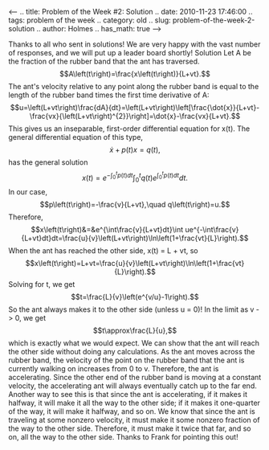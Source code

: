 <--
.. title: Problem of the Week #2: Solution
.. date: 2010-11-23 17:46:00
.. tags: problem of the week
.. category: old
.. slug: problem-of-the-week-2-solution
.. author: Holmes
.. has_math: true
-->


Thanks to all who sent in solutions! We are very happy with the vast
number of responses, and we will put up a leader board shortly! Solution
Let A be the fraction of the rubber band that the ant has traversed.
$$A\left(t\right)=\frac{x\left(t\right)}{L+vt}.$$ The ant's
velocity relative to any point along the rubber band is equal to the
length of the rubber band times the first time derivative of A:
$$u=\left(L+vt\right)\frac{dA}{dt}=\left(L+vt\right)\left[\frac{\dot{x}}{L+vt}-\frac{vx}{\left(L+vt\right)^{2}}\right]=\dot{x}-\frac{vx}{L+vt}.$$
This gives us an inseparable, first-order differential equation for
x(t). The general differential equation of this type,
$$\dot{x}+p\left(t\right)x=q\left(t\right),$$ has the general
solution $$x\left(t\right)=e^{-\int_{0}^{t}
p\left(t\right)dt}\int_{0}^{t} q\left(t\right)e^{\int_{0}^{t}
p\left(t\right)dt}dt.$$ In our case,
$$p\left(t\right)=-\frac{v}{L+vt},\quad q\left(t\right)=u.$$
Therefore, $$x\left(t\right)&=&e^{\int\frac{v}{L+vt}dt}\int
ue^{-\int\frac{v}{L+vt}dt}dt=\frac{u}{v}\left(L+vt\right)\ln\left(1+\frac{vt}{L}\right).$$
When the ant has reached the other side, x(t) = L + vt, so
$$x\left(t\right)=L+vt=\frac{u}{v}\left(L+vt\right)\ln\left(1+\frac{vt}{L}\right).$$
Solving for t, we get $$t=\frac{L}{v}\left(e^{v/u}-1\right).$$ So
the ant always makes it to the other side (unless u = 0)! In the limit
as v -\> 0, we get $$t\approx\frac{L}{u},$$ which is exactly what we
would expect. We can show that the ant will reach the other side without
doing any calculations. As the ant moves across the rubber band, the
velocity of the point on the rubber band that the ant is currently
walking on increases from 0 to v. Therefore, the ant is accelerating.
Since the other end of the rubber band is moving at a constant velocity,
the accelerating ant will always eventually catch up to the far end.
Another way to see this is that since the ant is accelerating, if it
makes it halfway, it will make it all the way to the other side; if it
makes it one-quarter of the way, it will make it halfway, and so on. We
know that since the ant is traveling at some nonzero velocity, it must
make it some nonzero fraction of the way to the other side. Therefore,
it must make it twice that far, and so on, all the way to the other
side. Thanks to Frank for pointing this out!
